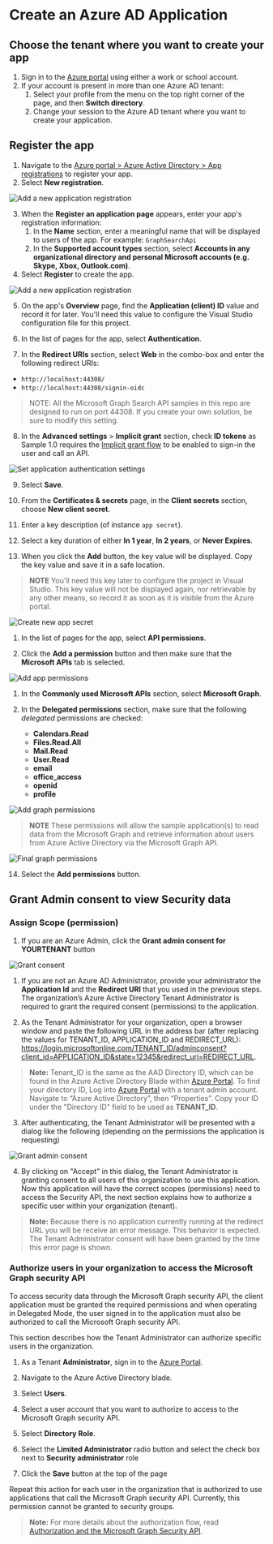 # Create an Azure AD Application

## Choose the tenant where you want to create your app

1. Sign in to the [Azure portal](https://portal.azure.com) using either a work or school account.
1. If your account is present in more than one Azure AD tenant:
   1. Select your profile from the menu on the top right corner of the page, and then **Switch directory**.
   1. Change your session to the Azure AD tenant where you want to create your application.

## Register the app

1. Navigate to the [Azure portal > Azure Active Directory > App registrations](https://go.microsoft.com/fwlink/?linkid=2083908) to register your app.
2. Select **New registration**.

![Add a new application registration](./media/setup01_AppReg.png 'Perform a Search')

3. When the **Register an application page** appears, enter your app's registration information:
   1. In the **Name** section, enter a meaningful name that will be displayed to users of the app. For example: `GraphSearchApi`
   1. In the **Supported account types** section, select **Accounts in any organizational directory and personal Microsoft accounts (e.g. Skype, Xbox, Outlook.com)**.
4. Select **Register** to create the app.

![Add a new application registration](./media/setup02_NewAppReg.png 'Perform a Search')

5. On the app's **Overview** page, find the **Application (client) ID** value and record it for later. You'll need this value to configure the Visual Studio configuration file for this project.

6. In the list of pages for the app, select **Authentication**.

7. In the **Redirect URIs** section, select **Web** in the combo-box and enter the following redirect URIs:

- `http://localhost:44308/`
- `http://localhost:44308/signin-oidc`

> NOTE: All the Microsoft Graph Search API samples in this repo are designed to run on port 44308.  If you create your own solution, be sure to modify this setting.

8. In the **Advanced settings** > **Implicit grant** section, check **ID tokens** as Sample 1.0 requires the [Implicit grant flow](https://docs.microsoft.com/azure/active-directory/develop/v2-oauth2-implicit-grant-flow) to be enabled to sign-in the user and call an API.

![Set application authentication settings](./media/setup03_AppAuthSettings.png 'Setup auth settings')

9. Select **Save**.

10. From the **Certificates & secrets** page, in the **Client secrets** section, choose **New client secret**.
   
1. Enter a key description (of instance `app secret`).

1. Select a key duration of either **In 1 year**, **In 2 years**, or **Never Expires**.

1. When you click the **Add** button, the key value will be displayed. Copy the key value and save it in a safe location.

>**NOTE** You'll need this key later to configure the project in Visual Studio. This key value will not be displayed again, nor retrievable by any other means, so record it as soon as it is visible from the Azure portal.

![Create new app secret](./media/setup04_AppSecret.png 'Create App Secret')

1. In the list of pages for the app, select **API permissions**.

1. Click the **Add a permission** button and then make sure that the **Microsoft APIs** tab is selected.

![Add app permissions](./media/setup05_AddPermissions.png 'Add App Permissions')

1. In the **Commonly used Microsoft APIs** section, select **Microsoft Graph**.

1. In the **Delegated permissions** section, make sure that the following *delegated* permissions are checked: 

   -  **Calendars.Read**
   -  **Files.Read.All**
   -  **Mail.Read**
   -  **User.Read**
   -  **email**
   -  **office_access**
   -  **openid**
   -  **profile**

![Add graph permissions](./media/setup06_MSGraphPermissions.png 'Add Graph Permissions')

>**NOTE** These permissions will allow the sample application(s) to read data from the Microsoft Graph and retrieve information about users from Azure Active Directory via the Microsoft Graph API.

![Final graph permissions](./media/setup06_MSGraphPermissionsFinal.png 'Final Graph Permissions')

14. Select the **Add permissions** button.

## Grant Admin consent to view Security data

### Assign Scope (permission)

1. If you are an Azure Admin, click the **Grant admin consent for YOURTENANT** button

![Grant consent](./media/setup08_GrantConsent.png 'Grant Consent')

1. If you are not an Azure AD Administrator, provide your administrator the **Application Id** and the **Redirect URI** that you used in the previous steps. The organization’s Azure Active Directory Tenant Administrator is required to grant the required consent (permissions) to the application.

2.	As the Tenant Administrator for your organization, open a browser window and paste the following URL in the address bar (after replacing the values for TENANT_ID, APPLICATION_ID and REDIRECT_URL):
https://login.microsoftonline.com/TENANT_ID/adminconsent?client_id=APPLICATION_ID&state=12345&redirect_uri=REDIRECT_URL.

> **Note:** Tenant_ID is the same as the AAD Directory ID, which can be found in the Azure Active Directory Blade within [Azure Portal](portal.azure.com). To find your directory ID, Log into [Azure Portal](portal.azure.com) with a tenant admin account. Navigate to “Azure Active Directory”, then “Properties”. Copy your ID under the "Directory ID" field to be used as **TENANT_ID**.

3.	After authenticating, the Tenant Administrator will be presented with a dialog like the following (depending on the permissions the application is requesting)

![Grant admin consent](./media/setup09_GrantConsentAdmin.png 'Grant Admin Consent')

4. By clicking on "Accept" in this dialog, the Tenant Administrator is granting consent to all users of this organization to use this application. Now this application will have the correct scopes (permissions) need to access the Security API, the next section explains how to authorize a specific user within your organization (tenant).

>**Note:** Because there is no application currently running at the redirect URL you will be receive an error message. This behavior is expected. The Tenant Administrator consent will have been granted by the time this error page is shown.

### Authorize users in your organization to access the Microsoft Graph security API

To access security data through the Microsoft Graph security API, the client application must be granted the required permissions and when operating in Delegated Mode, the user signed in to the application must also be authorized to call the Microsoft Graph security API.

This section describes how the Tenant Administrator can authorize specific users in the organization.

1. As a Tenant **Administrator**, sign in to the [Azure Portal](https://portal.azure.com).

2. Navigate to the Azure Active Directory blade.

3. Select **Users**.

4. Select a user account that you want to authorize to access to the Microsoft Graph security API.

5. Select **Directory Role**.

6. Select the **Limited Administrator** radio button and select the check box next to **Security administrator** role

7. Click the **Save** button at the top of the page

Repeat this action for each user in the organization that is authorized to use applications that call the Microsoft Graph security API. Currently, this permission cannot be granted to security groups.

> **Note:** For more details about the authorization flow, read [Authorization and the Microsoft Graph Security API](https://developer.microsoft.com/en-us/graph/docs/concepts/security-authorization).
